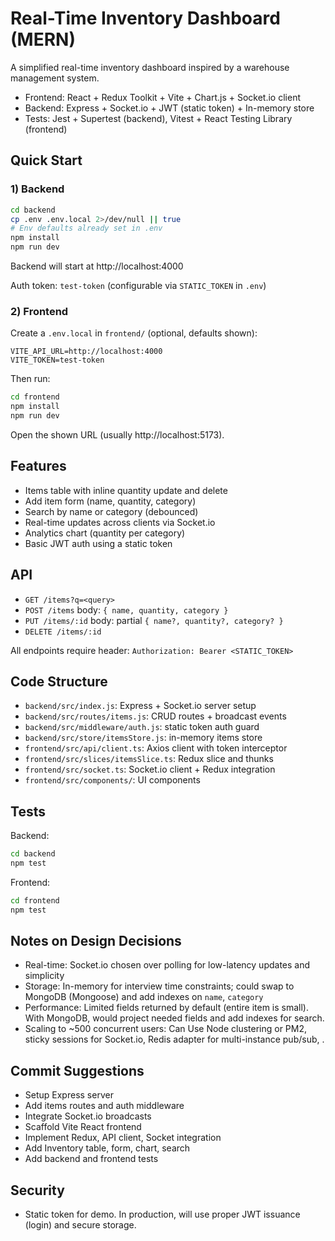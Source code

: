 # Real-Time Inventory Dashboard (MERN)

A simplified real-time inventory dashboard inspired by a warehouse management system.

- Frontend: React + Redux Toolkit + Vite + Chart.js + Socket.io client
- Backend: Express + Socket.io + JWT (static token) + In-memory store
- Tests: Jest + Supertest (backend), Vitest + React Testing Library (frontend)

## Quick Start

### 1) Backend

```bash
cd backend
cp .env .env.local 2>/dev/null || true
# Env defaults already set in .env
npm install
npm run dev
```

Backend will start at http://localhost:4000

Auth token: `test-token` (configurable via `STATIC_TOKEN` in `.env`)

### 2) Frontend

Create a `.env.local` in `frontend/` (optional, defaults shown):

```
VITE_API_URL=http://localhost:4000
VITE_TOKEN=test-token
```

Then run:

```bash
cd frontend
npm install
npm run dev
```

Open the shown URL (usually http://localhost:5173).

## Features

- Items table with inline quantity update and delete
- Add item form (name, quantity, category)
- Search by name or category (debounced)
- Real-time updates across clients via Socket.io
- Analytics chart (quantity per category)
- Basic JWT auth using a static token

## API

- `GET /items?q=<query>`
- `POST /items` body: `{ name, quantity, category }`
- `PUT /items/:id` body: partial `{ name?, quantity?, category? }`
- `DELETE /items/:id`

All endpoints require header: `Authorization: Bearer <STATIC_TOKEN>`

## Code Structure

- `backend/src/index.js`: Express + Socket.io server setup
- `backend/src/routes/items.js`: CRUD routes + broadcast events
- `backend/src/middleware/auth.js`: static token auth guard
- `backend/src/store/itemsStore.js`: in-memory items store
- `frontend/src/api/client.ts`: Axios client with token interceptor
- `frontend/src/slices/itemsSlice.ts`: Redux slice and thunks
- `frontend/src/socket.ts`: Socket.io client + Redux integration
- `frontend/src/components/`: UI components

## Tests

Backend:
```bash
cd backend
npm test
```

Frontend:
```bash
cd frontend
npm test
```

## Notes on Design Decisions

- Real-time: Socket.io chosen over polling for low-latency updates and simplicity
- Storage: In-memory for interview time constraints; could swap to MongoDB (Mongoose) and add indexes on `name`, `category`
- Performance: Limited fields returned by default (entire item is small). With MongoDB, would project needed fields and add indexes for search.
- Scaling to ~500 concurrent users: Can Use Node clustering or PM2, sticky sessions for Socket.io, Redis adapter for multi-instance pub/sub, .

## Commit Suggestions

- Setup Express server
- Add items routes and auth middleware
- Integrate Socket.io broadcasts
- Scaffold Vite React frontend
- Implement Redux, API client, Socket integration
- Add Inventory table, form, chart, search
- Add backend and frontend tests

## Security

- Static token for demo. In production, will use proper JWT issuance (login) and secure storage.
